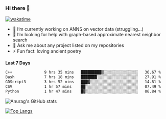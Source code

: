### Hi there 👋

[![wakatime](https://wakatime.com/badge/user/8906da98-c623-4aff-ac00-99cb42e09b38.svg)](https://wakatime.com/@8906da98-c623-4aff-ac00-99cb42e09b38)

- 🔭 I’m currently working on ANNS on vector data (struggling...)
- 🤔 I’m looking for help with graph-based approximate nearest neighbor search
- 💬 Ask me about any project listed on my repositories
- ⚡ Fun fact: loving ancient poetry


**Last 7 Days**
<!--START_SECTION:waka-->

```txt
C++              9 hrs 35 mins   █████████▒░░░░░░░░░░░░░░░   36.67 %
Bash             7 hrs 18 mins   ███████░░░░░░░░░░░░░░░░░░   27.91 %
GDScript3        3 hrs 52 mins   ███▓░░░░░░░░░░░░░░░░░░░░░   14.81 %
CSV              1 hr 57 mins    ██░░░░░░░░░░░░░░░░░░░░░░░   07.49 %
Python           1 hr 47 mins    █▓░░░░░░░░░░░░░░░░░░░░░░░   06.84 %
```

<!--END_SECTION:waka-->

![Anurag's GitHub stats](https://github-readme-stats.vercel.app/api?username=matchyc&count_private=true&show_icons=true&theme=vue)

[![Top Langs](https://github-readme-stats.vercel.app/api/top-langs/?username=matchyc&langs_count=4&&hide=perl,raku,html,javascript,shell,roff,prolog)](https://github.com/anuraghazra/github-readme-stats)
